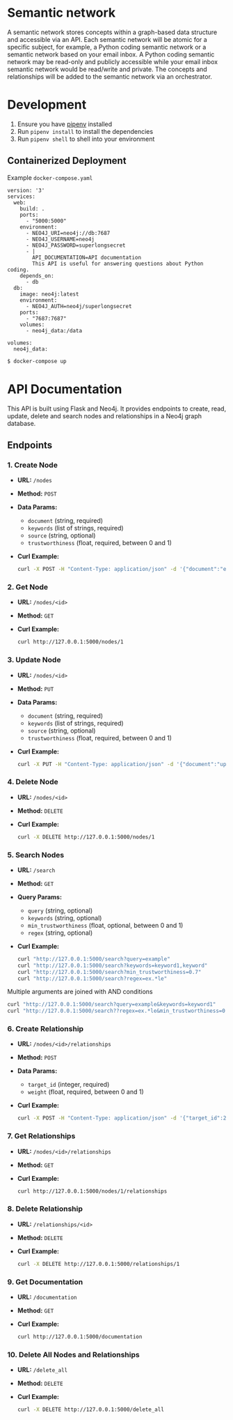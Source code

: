 # Semantic network

A semantic network stores concepts within a graph-based data structure and accessible via an API. Each semantic network will be atomic for a specific subject, for example, a Python coding semantic network or a semantic network based on your email inbox. A Python coding semantic network may be read-only and publicly accessible while your email inbox semantic network would be read/write and private. The concepts and relationships will be added to the semantic network via an orchestrator.

# Development

1. Ensure you have [pipenv](https://pipenv.pypa.io/en/latest/) installed
2. Run `pipenv install` to install the dependencies
3. Run `pipenv shell` to shell into your environment

## Containerized Deployment

Example `docker-compose.yaml`

```
version: '3'
services:
  web:
    build: .
    ports:
      - "5000:5000"
    environment:
      - NEO4J_URI=neo4j://db:7687
      - NEO4J_USERNAME=neo4j
      - NEO4J_PASSWORD=superlongsecret
      - |
        API_DOCUMENTATION=API documentation
        This API is useful for answering questions about Python coding.
    depends_on:
      - db
  db:
    image: neo4j:latest
    environment:
      - NEO4J_AUTH=neo4j/superlongsecret
    ports:
      - "7687:7687"
    volumes:
      - neo4j_data:/data

volumes:
  neo4j_data:
```

```bash
$ docker-compose up
```

# API Documentation

This API is built using Flask and Neo4j. It provides endpoints to create, read, update, delete and search nodes and relationships in a Neo4j graph database.

## Endpoints

### 1. Create Node

- **URL:** `/nodes`
- **Method:** `POST`
- **Data Params:**
  - `document` (string, required)
  - `keywords` (list of strings, required)
  - `source` (string, optional)
  - `trustworthiness` (float, required, between 0 and 1)

- **Curl Example:**
  ```bash
  curl -X POST -H "Content-Type: application/json" -d '{"document":"example document", "keywords":["keyword1", "keyword2"], "trustworthiness":0.8}' http://127.0.0.1:5000/nodes
  ```

### 2. Get Node

- **URL:** `/nodes/<id>`
- **Method:** `GET`

- **Curl Example:**
  ```bash
  curl http://127.0.0.1:5000/nodes/1
  ```

### 3. Update Node

- **URL:** `/nodes/<id>`
- **Method:** `PUT`
- **Data Params:**
  - `document` (string, required)
  - `keywords` (list of strings, required)
  - `source` (string, optional)
  - `trustworthiness` (float, required, between 0 and 1)

- **Curl Example:**
  ```bash
  curl -X PUT -H "Content-Type: application/json" -d '{"document":"updated document", "keywords":["keyword3", "keyword4"], "trustworthiness":0.9}' http://127.0.0.1:5000/nodes/1
  ```

### 4. Delete Node

- **URL:** `/nodes/<id>`
- **Method:** `DELETE`

- **Curl Example:**
  ```bash
  curl -X DELETE http://127.0.0.1:5000/nodes/1
  ```

### 5. Search Nodes

- **URL:** `/search`
- **Method:** `GET`
- **Query Params:**
  - `query` (string, optional)
  - `keywords` (string, optional)
  - `min_trustworthiness` (float, optional, between 0 and 1)
  - `regex` (string, optional)

- **Curl Example:**
  ```bash
  curl "http://127.0.0.1:5000/search?query=example"
  curl "http://127.0.0.1:5000/search?keywords=keyword1,keyword"
  curl "http://127.0.0.1:5000/search?min_trustworthiness=0.7"
  curl "http://127.0.0.1:5000/search?regex=ex.*le"
  ```

 Multiple arguments are joined with AND conditions

  ```bash
  curl "http://127.0.0.1:5000/search?query=example&keywords=keyword1"
  curl "http://127.0.0.1:5000/search??regex=ex.*le&min_trustworthiness=0.7"
  ```

### 6. Create Relationship

- **URL:** `/nodes/<id>/relationships`
- **Method:** `POST`
- **Data Params:**
  - `target_id` (integer, required)
  - `weight` (float, required, between 0 and 1)

- **Curl Example:**
  ```bash
  curl -X POST -H "Content-Type: application/json" -d '{"target_id":2, "weight":0.5}' http://127.0.0.1:5000/nodes/1/relationships
  ```

### 7. Get Relationships

- **URL:** `/nodes/<id>/relationships`
- **Method:** `GET`

- **Curl Example:**
  ```bash
  curl http://127.0.0.1:5000/nodes/1/relationships
  ```

### 8. Delete Relationship

- **URL:** `/relationships/<id>`
- **Method:** `DELETE`

- **Curl Example:**
  ```bash
  curl -X DELETE http://127.0.0.1:5000/relationships/1
  ```

### 9. Get Documentation

- **URL:** `/documentation`
- **Method:** `GET`

- **Curl Example:**
  ```bash
  curl http://127.0.0.1:5000/documentation
  ```

### 10. Delete All Nodes and Relationships

- **URL:** `/delete_all`
- **Method:** `DELETE`

- **Curl Example:**
  ```bash
  curl -X DELETE http://127.0.0.1:5000/delete_all
  ```
